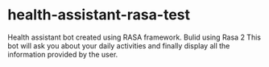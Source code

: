 # health-assistant-rasa-test
Health assistant bot created using RASA framework.
Bulid using Rasa 2
This bot will ask you about your daily activities and finally display all the information provided by the user.
